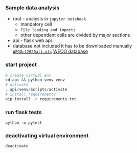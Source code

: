 ### Sample data analysis

* root - analysis in `jupyter notebook`
  - mandatory cell
  - `File loading and imports`
  - other dependent cells are divided by major sections
* api - flask web api
* database not included it has to be downloaded manually
[`WEOOct2020all.xls`](https://www.imf.org/~/media/Files/Publications/WEO/WEO-Database/2020/02/WEOOct2020all.ashx)
[WEOO database](https://www.imf.org/en/Publications/WEO/weo-database/2020/October/download-entire-database)

### start project
```python
# create virtual env
cd api && python venv venv
# activate 
. api/venv/Scripts/activate
# install requirements
pip install -r requirements.txt
```

### run flask tests
```
python -m pytest
```

### deactivating virtual environment
```python
deactivate
```